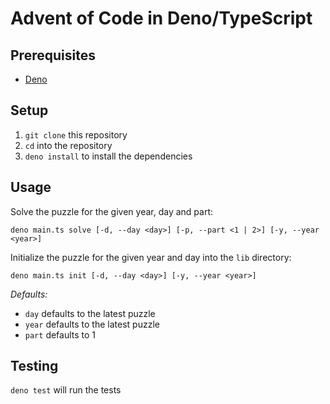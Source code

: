 # Advent of Code in Deno/TypeScript

## Prerequisites

-   [Deno](https://deno.land/)

## Setup

1. `git clone` this repository
2. `cd` into the repository
3. `deno install` to install the dependencies

## Usage

Solve the puzzle for the given year, day and part:

```
deno main.ts solve [-d, --day <day>] [-p, --part <1 | 2>] [-y, --year <year>]
```

Initialize the puzzle for the given year and day into the `lib` directory:

```
deno main.ts init [-d, --day <day>] [-y, --year <year>]
```

_Defaults:_

-   `day` defaults to the latest puzzle
-   `year` defaults to the latest puzzle
-   `part` defaults to 1

## Testing

`deno test` will run the tests
